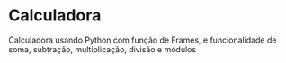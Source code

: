 # Calculadora

Calculadora usando Python com função de Frames, e funcionalidade de soma, subtração, multiplicação, divisão e módulos
